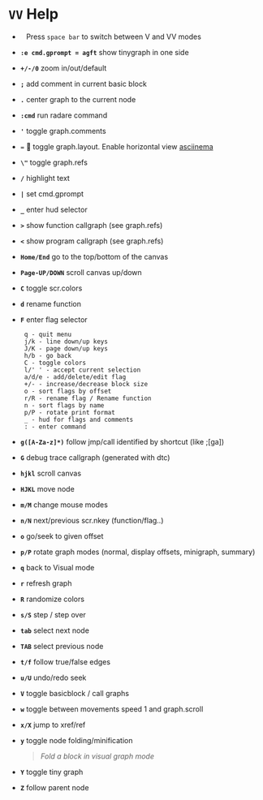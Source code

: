 <!-- TITLE: VV Help -->

#  `VV` Help

- ` ` Press `space bar` to switch between V and VV modes
- **`:e cmd.gprompt = agft`** show tinygraph in one side
- **`+/-/0`** 	zoom in/out/default
- **`;`** 	add comment in current basic block
- **`.`** 	center graph to the current node
- **`:cmd`** 	run radare command
- **`'`** 	toggle graph.comments
- `=` 🚀 toggle graph.layout. Enable horizontal view [asciinema](https://asciinema.org/a/6Mvr8akO7Lm4rrvJTEv71ecAT)
- **`\"`** 	toggle graph.refs
- **`/`** 	highlight text
- **`|`** 	set cmd.gprompt
- **`_`** 	enter hud selector
- **`>`** 	show function callgraph (see graph.refs)
- **`<`** 	show program callgraph (see graph.refs)
- **`Home/End`** 	go to the top/bottom of the canvas
- **`Page-UP/DOWN`** 	scroll canvas up/down
- **`C`** 	toggle scr.colors
- **`d`** 	rename function
- **`F`** 	enter flag selector

       q - quit menu
       j/k - line down/up keys
       J/K - page down/up keys
       h/b - go back
       C - toggle colors
       l/' ' - accept current selection
       a/d/e - add/delete/edit flag
       +/- - increase/decrease block size
       o - sort flags by offset
       r/R - rename flag / Rename function
       n - sort flags by name
       p/P - rotate print format
       _ - hud for flags and comments
       : - enter command

- **`g([A-Za-z]*)`** 	follow jmp/call identified by shortcut (like ;[ga])
- **`G`** 	debug trace callgraph (generated with dtc)
- **`hjkl`** 	scroll canvas
- **`HJKL`** 	move node
- **`m/M`** 	change mouse modes
- **`n/N`** 	next/previous scr.nkey (function/flag..)
- **`o`** 	go/seek to given offset
- **`p/P`** 	rotate graph modes (normal, display offsets, minigraph, summary)
- **`q`** 	back to Visual mode
- **`r`** 	refresh graph
- **`R`** 	randomize colors
- **`s/S`** 	step / step over
- **`tab`** 	select next node
- **`TAB`** 	select previous node
- **`t/f`** 	follow true/false edges
- **`u/U`** 	undo/redo seek
- **`V`** 	toggle basicblock / call graphs
- **`w`** 	toggle between movements speed 1 and graph.scroll
- **`x/X`** 	jump to xref/ref
- **`y`** 	toggle node folding/minification
  > _Fold a block in visual graph mode_
- **`Y`** 	toggle tiny graph
- **`Z`** 	follow parent node